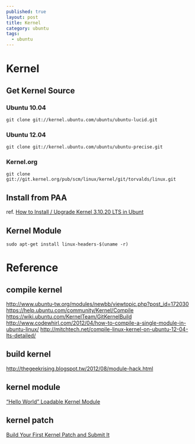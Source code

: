 ```yaml
---
published: true
layout: post
title: Kernel
category: ubuntu
tags: 
  - ubuntu
---
```


# Kernel

## Get Kernel Source

### Ubuntu 10.04

    git clone git://kernel.ubuntu.com/ubuntu/ubuntu-lucid.git

### Ubuntu 12.04

    git clone git://kernel.ubuntu.com/ubuntu/ubuntu-precise.git

### Kernel.org

    git clone git://git.kernel.org/pub/scm/linux/kernel/git/torvalds/linux.git

## Install from PAA
ref. [How to Install / Upgrade Kernel 3.10.20 LTS in Ubunt](http://ubuntuhandbook.org/index.php/2013/11/install-upgrade-kernel-3-10-20-lts-ubuntu/)

## Kernel Module

    sudo apt-get install linux-headers-$(uname -r)

# Reference

## compile kernel
http://www.ubuntu-tw.org/modules/newbb/viewtopic.php?post_id=172030
https://help.ubuntu.com/community/Kernel/Compile
https://wiki.ubuntu.com/KernelTeam/GitKernelBuild
http://www.codewhirl.com/2012/04/how-to-compile-a-single-module-in-ubuntu-linux/
http://mitchtech.net/compile-linux-kernel-on-ubuntu-12-04-lts-detailed/

## build kernel
http://thegeekrising.blogspot.tw/2012/08/module-hack.html

## kernel module
[“Hello World” Loadable Kernel Module](http://blog.markloiseau.com/2012/04/hello-world-loadable-kernel-module-tutorial/)

## kernel patch
[Build Your First Kernel Patch and Submit It](http://people.canonical.com/~acelan/coscup-2013/Build%20Your%20First%20Kernel%20Patch%20and%20Submit%20It.pdf)